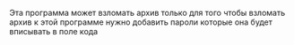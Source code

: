 Эта программа может взломать архив только для того чтобы взломать архив к этой программе нужно добавить пароли которые она будет вписывать в поле кода
